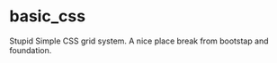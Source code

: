 basic_css
=========
 Stupid Simple CSS grid system. A nice place break from bootstap and foundation.
